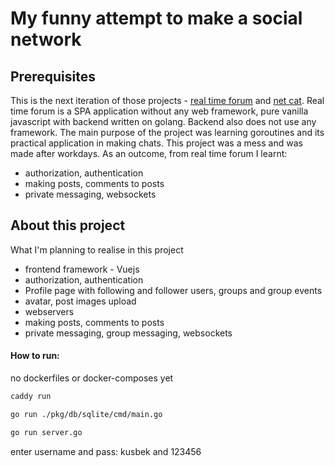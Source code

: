 # My funny attempt to make a social network
## Prerequisites
This is the next iteration of those projects - [real time forum](https://github.com/Kusbek/Div-01/tree/master/real-time-forum) and [net cat](https://github.com/Kusbek/Div-01/tree/master/net-cat). Real time forum is a SPA application without any web framework, pure vanilla javascript with backend written on golang. Backend also does not use any framework. The main purpose of the project was learning goroutines and its practical application in making chats. This project was a mess and was made after workdays. As an outcome, from real time forum I learnt:
*   authorization, authentication
*   making posts, comments to posts
*   private messaging, websockets

## About this project
What I'm planning to realise in this project
*   frontend framework - Vuejs
*   authorization, authentication
*   Profile page with following and follower users, groups and group events
*   avatar, post images upload
*   webservers
*   making posts, comments to posts
*   private messaging, group messaging, websockets

#### How to run:
no dockerfiles or docker-composes yet
```bash
caddy run
```
```bash
go run ./pkg/db/sqlite/cmd/main.go
```
```bash
go run server.go
```

enter username and pass: kusbek and 123456